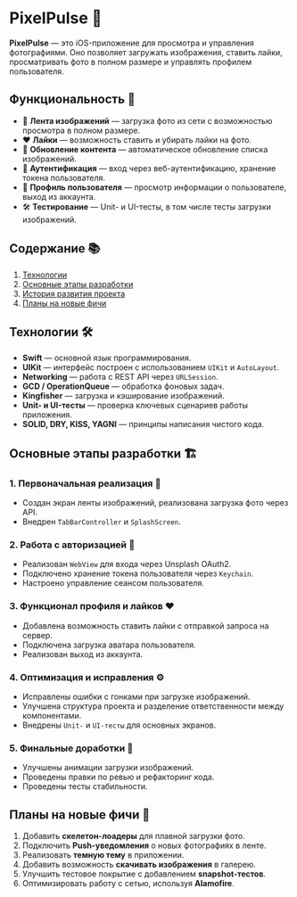 # PixelPulse 📸  

**PixelPulse** — это iOS-приложение для просмотра и управления фотографиями. Оно позволяет загружать изображения, ставить лайки, просматривать фото в полном размере и управлять профилем пользователя.  

## Функциональность 🚀  

- 📸 **Лента изображений** — загрузка фото из сети с возможностью просмотра в полном размере.  
- ❤️ **Лайки** — возможность ставить и убирать лайки на фото.  
- 🔄 **Обновление контента** — автоматическое обновление списка изображений.  
- 🔑 **Аутентификация** — вход через веб-аутентификацию, хранение токена пользователя.  
- 👤 **Профиль пользователя** — просмотр информации о пользователе, выход из аккаунта.  
- 🛠 **Тестирование** — Unit- и UI-тесты, в том числе тесты загрузки изображений.  

## Содержание 📚  

1. [Технологии](#технологии)  
2. [Основные этапы разработки](#основные-этапы-разработки)  
3. [История развития проекта](#история-развития-проекта)  
4. [Планы на новые фичи](#планы-на-новые-фичи)  

## Технологии 🛠  

- **Swift** — основной язык программирования.  
- **UIKit** — интерфейс построен с использованием `UIKit` и `AutoLayout`.  
- **Networking** — работа с REST API через `URLSession`.  
- **GCD / OperationQueue** — обработка фоновых задач.  
- **Kingfisher** — загрузка и кэширование изображений.  
- **Unit- и UI-тесты** — проверка ключевых сценариев работы приложения.  
- **SOLID, DRY, KISS, YAGNI** — принципы написания чистого кода.  

## Основные этапы разработки 🏗  

### 1. Первоначальная реализация 🏁
- Создан экран ленты изображений, реализована загрузка фото через API.  
- Внедрен `TabBarController` и `SplashScreen`.  

### 2. Работа с авторизацией 🔑 
- Реализован `WebView` для входа через Unsplash OAuth2.  
- Подключено хранение токена пользователя через `Keychain`.  
- Настроено управление сеансом пользователя.  

### 3. Функционал профиля и лайков ❤️
- Добавлена возможность ставить лайки с отправкой запроса на сервер.  
- Подключена загрузка аватара пользователя.  
- Реализован выход из аккаунта.  

### 4. Оптимизация и исправления ⚙️
- Исправлены ошибки с гонками при загрузке изображений.  
- Улучшена структура проекта и разделение ответственности между компонентами.  
- Внедрены `Unit-` и `UI-тесты` для основных экранов.  

### 5. Финальные доработки 🎯
- Улучшены анимации загрузки изображений.  
- Проведены правки по ревью и рефакторинг кода.  
- Проведены тесты стабильности.  

## Планы на новые фичи 🔮  

1. Добавить **скелетон-лоадеры** для плавной загрузки фото.  
2. Подключить **Push-уведомления** о новых фотографиях в ленте.  
3. Реализовать **темную тему** в приложении.  
4. Добавить возможность **скачивать изображения** в галерею.  
5. Улучшить тестовое покрытие с добавлением **snapshot-тестов**.  
6. Оптимизировать работу с сетью, используя **Alamofire**.  
